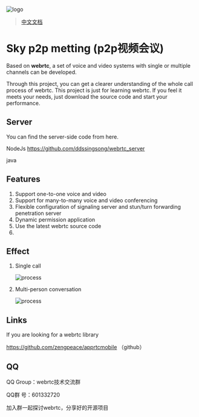 ![logo](https://github.com/ddssingsong/webrtc_android/blob/master/art/logo1.png)



> [中文文档](<https://github.com/ddssingsong/webrtc_android/blob/master/README-zh.md>)



# Sky p2p metting (p2p视频会议)



Based on **webrtc**, a set of voice and video systems with single or multiple channels can be developed. 

Through this project, you can get a clearer understanding of the whole call process of webrtc. This project is just for learning webrtc. If you feel it meets your needs, just download the source code and start your performance.



## Server 

You can find the server-side code from here. 

NodeJs    https://github.com/ddssingsong/webrtc_server

java        



## Features

1. Support one-to-one voice and video
2. Support for many-to-many voice and video conferencing
3. Flexible configuration of signaling server and stun/turn forwarding penetration server
4. Dynamic permission application
6. Use the latest webrtc source code
7. 

## Effect

1. Single call

   ![process](https://github.com/ddssingsong/webrtc_android/blob/master/art/image3.png)



2. Multi-person conversation

   ![process](https://github.com/ddssingsong/webrtc_android/blob/master/art/image5.jpg)



## Links

If you are looking for a webrtc library

https://github.com/zengpeace/apprtcmobile （github）



## QQ

QQ Group：webrtc技术交流群

QQ群   号：601332720

加入群一起探讨webrtc，分享好的开源项目

















